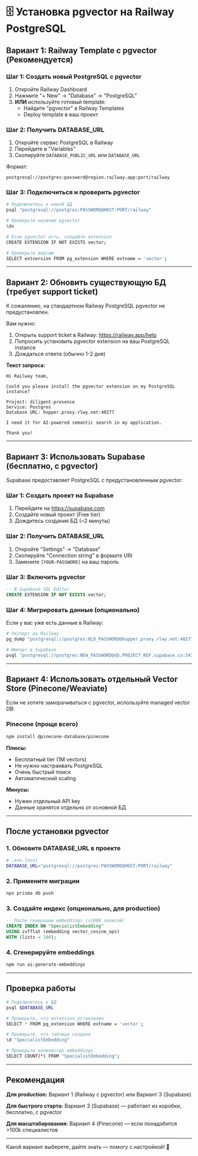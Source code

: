 # 🗄️ Установка pgvector на Railway PostgreSQL

## Вариант 1: Railway Template с pgvector (Рекомендуется)

### Шаг 1: Создать новый PostgreSQL с pgvector

1. Откройте Railway Dashboard
2. Нажмите "+ New" → "Database" → "PostgreSQL"
3. **ИЛИ** используйте готовый template:
   - Найдите "pgvector" в Railway Templates
   - Deploy template в ваш проект

### Шаг 2: Получить DATABASE_URL

1. Откройте сервис PostgreSQL в Railway
2. Перейдите в "Variables"
3. Скопируйте `DATABASE_PUBLIC_URL` или `DATABASE_URL`

Формат:
```
postgresql://postgres:password@region.railway.app:port/railway
```

### Шаг 3: Подключиться и проверить pgvector

```bash
# Подключитесь к новой БД
psql "postgresql://postgres:PASSWORD@HOST:PORT/railway"

# Проверьте наличие pgvector
\dx

# Если pgvector есть, создайте extension
CREATE EXTENSION IF NOT EXISTS vector;

# Проверьте версию
SELECT extversion FROM pg_extension WHERE extname = 'vector';
```

---

## Вариант 2: Обновить существующую БД (требует support ticket)

К сожалению, на стандартном Railway PostgreSQL pgvector не предустановлен.

Вам нужно:
1. Открыть support ticket в Railway: https://railway.app/help
2. Попросить установить pgvector extension на ваш PostgreSQL instance
3. Дождаться ответа (обычно 1-2 дня)

**Текст запроса:**
```
Hi Railway team,

Could you please install the pgvector extension on my PostgreSQL instance?

Project: diligent-presence
Service: Postgres
Database URL: hopper.proxy.rlwy.net:40277

I need it for AI-powered semantic search in my application.

Thank you!
```

---

## Вариант 3: Использовать Supabase (бесплатно, с pgvector)

Supabase предоставляет PostgreSQL с предустановленным pgvector:

### Шаг 1: Создать проект на Supabase

1. Перейдите на https://supabase.com
2. Создайте новый проект (Free tier)
3. Дождитесь создания БД (~2 минуты)

### Шаг 2: Получить DATABASE_URL

1. Откройте "Settings" → "Database"
2. Скопируйте "Connection string" в формате URI
3. Замените `[YOUR-PASSWORD]` на ваш пароль

### Шаг 3: Включить pgvector

```sql
-- В Supabase SQL Editor
CREATE EXTENSION IF NOT EXISTS vector;
```

### Шаг 4: Мигрировать данные (опционально)

Если у вас уже есть данные в Railway:

```bash
# Экспорт из Railway
pg_dump "postgresql://postgres:OLD_PASSWORD@hopper.proxy.rlwy.net:40277/railway" > dump.sql

# Импорт в Supabase
psql "postgresql://postgres:NEW_PASSWORD@db.PROJECT_REF.supabase.co:5432/postgres" < dump.sql
```

---

## Вариант 4: Использовать отдельный Vector Store (Pinecone/Weaviate)

Если не хотите заморачиваться с pgvector, используйте managed vector DB:

### Pinecone (проще всего)

```bash
npm install @pinecone-database/pinecone
```

**Плюсы:**
- Бесплатный tier (1M vectors)
- Не нужно настраивать PostgreSQL
- Очень быстрый поиск
- Автоматический scaling

**Минусы:**
- Нужен отдельный API key
- Данные хранятся отдельно от основной БД

---

## После установки pgvector

### 1. Обновите DATABASE_URL в проекте

```bash
# .env.local
DATABASE_URL="postgresql://postgres:PASSWORD@HOST:PORT/railway"
```

### 2. Примените миграции

```bash
npx prisma db push
```

### 3. Создайте индекс (опционально, для production)

```sql
-- После генерации embeddings (>1000 записей)
CREATE INDEX ON "SpecialistEmbedding" 
USING ivfflat (embedding vector_cosine_ops)
WITH (lists = 100);
```

### 4. Сгенерируйте embeddings

```bash
npm run ai:generate-embeddings
```

---

## Проверка работы

```bash
# Подключитесь к БД
psql $DATABASE_URL

# Проверьте, что extension установлен
SELECT * FROM pg_extension WHERE extname = 'vector';

# Проверьте, что таблица создана
\d "SpecialistEmbedding"

# Проверьте количество embeddings
SELECT COUNT(*) FROM "SpecialistEmbedding";
```

---

## Рекомендация

**Для production:** Вариант 1 (Railway с pgvector) или Вариант 3 (Supabase)

**Для быстрого старта:** Вариант 3 (Supabase) — работает из коробки, бесплатно, с pgvector

**Для масштабирования:** Вариант 4 (Pinecone) — если понадобится >100k специалистов

---

Какой вариант выберете, дайте знать — помогу с настройкой! 🚀

